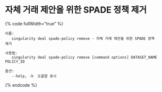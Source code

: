 # 자체 거래 제안을 위한 SPADE 정책 제거

{% code fullWidth="true" %}
```
이름:
   singularity deal spade-policy remove - 자체 거래 제안을 위한 SPADE 정책 제거

사용법:
   singularity deal spade-policy remove [command options] DATASET_NAME POLICY_ID

옵션:
   --help, -h  도움말 표시
```
{% endcode %}